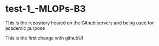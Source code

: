 # test-1_-MLOPs-B3
This is the repository hosted on the Github servers and being used for academic purpose

This is the first change with githubUI
